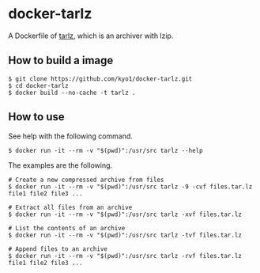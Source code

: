 # docker-tarlz

A Dockerfile of [tarlz](https://lzip.nongnu.org/tarlz.html), which is an archiver with lzip.

## How to build a image

```shell
$ git clone https://github.com/kyo1/docker-tarlz.git
$ cd docker-tarlz
$ docker build --no-cache -t tarlz .
```

## How to use

See help with the following command.

```shell
$ docker run -it --rm -v "$(pwd)":/usr/src tarlz --help
```

The examples are the following.

```shell
# Create a new compressed archive from files
$ docker run -it --rm -v "$(pwd)":/usr/src tarlz -9 -cvf files.tar.lz file1 file2 file3 ...

# Extract all files from an archive
$ docker run -it --rm -v "$(pwd)":/usr/src tarlz -xvf files.tar.lz

# List the contents of an archive
$ docker run -it --rm -v "$(pwd)":/usr/src tarlz -tvf files.tar.lz

# Append files to an archive
$ docker run -it --rm -v "$(pwd)":/usr/src tarlz -rvf files.tar.lz file1 file2 file3 ...
```
